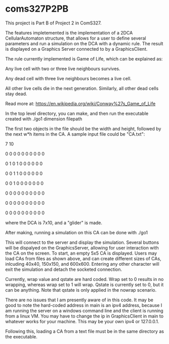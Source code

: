 # coms327P2PB
This project is Part B of Project 2 in ComS327.

The features impletemented is the implementation of a 2DCA CellularAutomaton structure, that allows for a user to define several parameters and run a simulation on the DCA with a dynamic rule. The result is displayed on a Graphics Server connected to by a GraphicsClient.

The rule currently implemented is Game of Life, which can be explained as:

Any live cell with two or three live neighbours survives.

Any dead cell with three live neighbours becomes a live cell.

All other live cells die in the next generation. Similarly, all other dead cells stay dead.

Read more at: https://en.wikipedia.org/wiki/Conway%27s_Game_of_Life

In the top level directory, you can make, and then run the executable created with ./go1 dimension filepath

The first two objects in the file should be the width and height, followed by the next w*h items in the CA.
A sample input file could be "CA.txt":

7 10

0 0 0 0 0 0 0 0 0 0

0 1 0 1 0 0 0 0 0 0

0 0 1 1 0 0 0 0 0 0

0 0 1 0 0 0 0 0 0 0

0 0 0 0 0 0 0 0 0 0

0 0 0 0 0 0 0 0 0 0

0 0 0 0 0 0 0 0 0 0

where the DCA is 7x10, and a "glider" is made.

After making, running a simulation on this CA can be done with ./go1

This will connect to the server and display the simulation. Several buttons will be dispalyed on the GraphicsServer, allowing for user interaction with the CA on the screen. To start, an empty 5x5 CA is displayed. Users may load CAs from files as shown above, and can create different sizes of CAs, inlcuding 40x40, 150x150, and 600x600. Entering any other character will exit the simulation and detach the socketed connection.

Currently, wrap value and qstate are hard coded. Wrap set to 0 results in no wrapping, whereas wrap set to 1 will wrap. Qstate is currently set to 0, but it can be anything. Note that qstate is only applied in the nowrap scenario.

There are no issues that I am presently aware of in this code. It may be good to note the hard-coded address in main is an ipv4 address, because I am running the server on a windows command line and the client is running from a linux VM. You may have to change the ip in GraphicsClient in main to whatever works for your machine. This may be your own ipv4 or 127.0.0.1.

Following this, loading a CA from a text file must be in the same directory as the executable.

